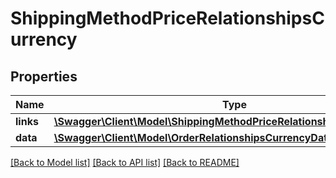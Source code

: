 # ShippingMethodPriceRelationshipsCurrency

## Properties
Name | Type | Description | Notes
------------ | ------------- | ------------- | -------------
**links** | [**\Swagger\Client\Model\ShippingMethodPriceRelationshipsCurrencyLinks**](ShippingMethodPriceRelationshipsCurrencyLinks.md) |  | [optional] 
**data** | [**\Swagger\Client\Model\OrderRelationshipsCurrencyData**](OrderRelationshipsCurrencyData.md) |  | [optional] 

[[Back to Model list]](../../README.md#documentation-for-models) [[Back to API list]](../../README.md#documentation-for-api-endpoints) [[Back to README]](../../README.md)

